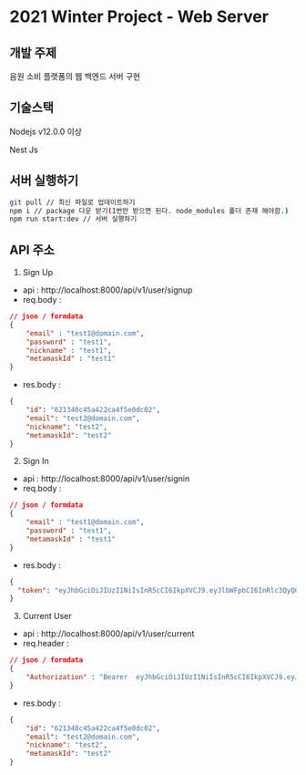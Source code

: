 # 2021 Winter Project - Web Server

## 개발 주제
음원 소비 플랫폼의 웹 백엔드 서버 구현

## 기술스택
Nodejs v12.0.0 이상

Nest Js

## 서버 실행하기
```bash
git pull // 최신 파일로 업데이트하기
npm i // package 다운 받기(1번만 받으면 된다. node_modules 폴더 존재 해야함.)
npm run start:dev // 서버 실행하기
```

## API 주소
1. Sign Up
- api : http://localhost:8000/api/v1/user/signup
- req.body : 
```json
// json / formdata
{
    "email" : "test1@domain.com",
    "password" : "test1",
    "nickname" : "test1",
    "metamaskId" : "test1"
}
```
- res.body :
```json
{
    "id": "621340c45a422ca4f5e0dc02",
    "email": "test2@domain.com",
    "nickname": "test2",
    "metamaskId": "test2"
}
```

2. Sign In
- api : http://localhost:8000/api/v1/user/signin
- req.body : 
```json
// json / formdata
{
    "email" : "test1@domain.com",
    "password" : "test1",
    "metamaskId" : "test1"
}
```
- res.body :
```json
{
  "token": "eyJhbGciOiJIUzI1NiIsInR5cCI6IkpXVCJ9.eyJlbWFpbCI6InRlc3QyQGRvbWFpbi5jb20iLCJtZXRhbWFza0lkIjoidGVzdDIiLCJzdWIiOiI2MjEzNDBjNDVhNDIyY2E0ZjVlMGRjMDIiLCJpYXQiOjE2NDU0MzQzMDgsImV4cCI6MTY0NTQzNzkwOH0.O3K5Frt-GfOYbYG1XjkQ7_OFKfEC4ZceEsZEgnefolg"
}
```



3. Current User
- api : http://localhost:8000/api/v1/user/current
- req.header :
```json
// json / formdata
{
    "Authorization" : "Bearer  eyJhbGciOiJIUzI1NiIsInR5cCI6IkpXVCJ9.eyJlbWFpbCI6InRlc3QyQGRvbWFpbi5jb20iLCJtZXRhbWFza0lkIjoidGVzdDIiLCJzdWIiOiI2MjEzNDBjNDVhNDIyY2E0ZjVlMGRjMDIiLCJpYXQiOjE2NDU0MzQzMDgsImV4cCI6MTY0NTQzNzkwOH0.O3K5Frt-GfOYbYG1XjkQ7_OFKfEC4ZceEsZEgnefolg"
}
```
- res.body :
```json
{
    "id": "621340c45a422ca4f5e0dc02",
    "email": "test2@domain.com",
    "nickname": "test2",
    "metamaskId": "test2"
}
```
